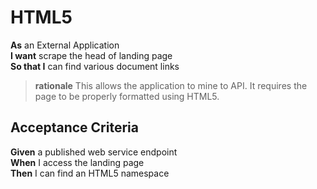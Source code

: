 <a name="LandingPage_HTML5"></a>

HTML5
=====

**As**	an External Application  
**I want** scrape the head of landing page  
**So that I** can find various document links  
		
> **rationale** This allows the application to mine to API.  It requires the page to be properly formatted using HTML5.

Acceptance Criteria
-------------------

**Given** a	published web service endpoint  
**When** I access the landing page  
**Then** I can find an HTML5 namespace  